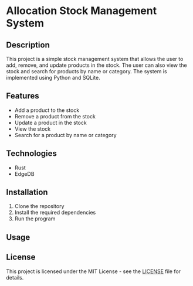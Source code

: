 # Allocation Stock Management System

## Description

This project is a simple stock management system that allows the user to add, remove, and update products in the stock. The user can also view the stock and search for products by name or category. The system is implemented using Python and SQLite.

## Features

- Add a product to the stock
- Remove a product from the stock
- Update a product in the stock
- View the stock
- Search for a product by name or category

## Technologies

- Rust
- EdgeDB

## Installation

1. Clone the repository
2. Install the required dependencies
3. Run the program

## Usage

## License

This project is licensed under the MIT License - see the [LICENSE](LICENSE) file for details.
